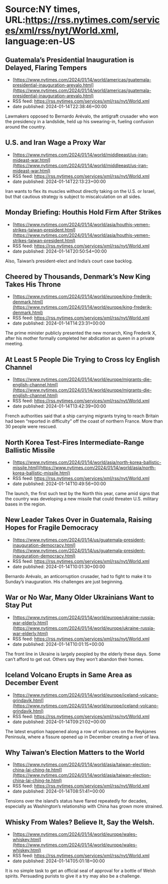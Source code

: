 # Source:NY times, URL:https://rss.nytimes.com/services/xml/rss/nyt/World.xml, language:en-US

## Guatemala’s Presidential Inauguration is Delayed, Flaring Tempers
 - [https://www.nytimes.com/2024/01/14/world/americas/guatemala-presidential-inauguration-arevalo.html](https://www.nytimes.com/2024/01/14/world/americas/guatemala-presidential-inauguration-arevalo.html)
 - RSS feed: https://rss.nytimes.com/services/xml/rss/nyt/World.xml
 - date published: 2024-01-14T22:38:46+00:00

Lawmakers opposed to Bernardo Arévalo, the antigraft crusader who won the presidency in a landslide, held up his swearing-in, fueling confusion around the country.

## U.S. and Iran Wage a Proxy War
 - [https://www.nytimes.com/2024/01/14/world/middleeast/us-iran-mideast-war.html](https://www.nytimes.com/2024/01/14/world/middleeast/us-iran-mideast-war.html)
 - RSS feed: https://rss.nytimes.com/services/xml/rss/nyt/World.xml
 - date published: 2024-01-14T22:13:23+00:00

Iran wants to flex its muscles without directly taking on the U.S. or Israel, but that cautious strategy is subject to miscalculation on all sides.

## Monday Briefing: Houthis Hold Firm After Strikes
 - [https://www.nytimes.com/2024/01/14/world/asia/houthis-yemen-strikes-taiwan-president.html](https://www.nytimes.com/2024/01/14/world/asia/houthis-yemen-strikes-taiwan-president.html)
 - RSS feed: https://rss.nytimes.com/services/xml/rss/nyt/World.xml
 - date published: 2024-01-14T20:50:54+00:00

Also, Taiwan’s president-elect and India’s court case backlog.

## Cheered by Thousands, Denmark’s New King Takes His Throne
 - [https://www.nytimes.com/2024/01/14/world/europe/king-frederik-denmark.html](https://www.nytimes.com/2024/01/14/world/europe/king-frederik-denmark.html)
 - RSS feed: https://rss.nytimes.com/services/xml/rss/nyt/World.xml
 - date published: 2024-01-14T14:23:31+00:00

The prime minister publicly presented the new monarch, King Frederik X, after his mother formally completed her abdication as queen in a private meeting.

## At Least 5 People Die Trying to Cross Icy English Channel
 - [https://www.nytimes.com/2024/01/14/world/europe/migrants-die-english-channel.html](https://www.nytimes.com/2024/01/14/world/europe/migrants-die-english-channel.html)
 - RSS feed: https://rss.nytimes.com/services/xml/rss/nyt/World.xml
 - date published: 2024-01-14T13:42:39+00:00

French authorities said that a ship carrying migrants trying to reach Britain had been “reported in difficulty” off the coast of northern France. More than 30 people were rescued.

## North Korea Test-Fires Intermediate-Range Ballistic Missile
 - [https://www.nytimes.com/2024/01/14/world/asia/north-korea-ballistic-missile.html](https://www.nytimes.com/2024/01/14/world/asia/north-korea-ballistic-missile.html)
 - RSS feed: https://rss.nytimes.com/services/xml/rss/nyt/World.xml
 - date published: 2024-01-14T10:49:56+00:00

The launch, the first such test by the North this year, came amid signs that the country was developing a new missile that could threaten U.S. military bases in the region.

## New Leader Takes Over in Guatemala, Raising Hopes for Fragile Democracy
 - [https://www.nytimes.com/2024/01/14/us/guatemala-president-inauguration-democracy.html](https://www.nytimes.com/2024/01/14/us/guatemala-president-inauguration-democracy.html)
 - RSS feed: https://rss.nytimes.com/services/xml/rss/nyt/World.xml
 - date published: 2024-01-14T10:01:30+00:00

Bernardo Arévalo, an anticorruption crusader, had to fight to make it to Sunday’s inauguration. His challenges are just beginning.

## War or No War, Many Older Ukrainians Want to Stay Put
 - [https://www.nytimes.com/2024/01/14/world/europe/ukraine-russia-war-elderly.html](https://www.nytimes.com/2024/01/14/world/europe/ukraine-russia-war-elderly.html)
 - RSS feed: https://rss.nytimes.com/services/xml/rss/nyt/World.xml
 - date published: 2024-01-14T10:01:15+00:00

The front line in Ukraine is largely peopled by the elderly these days. Some can’t afford to get out. Others say they won’t abandon their homes.

## Iceland Volcano Erupts in Same Area as December Event
 - [https://www.nytimes.com/2024/01/14/world/europe/iceland-volcano-grindavik.html](https://www.nytimes.com/2024/01/14/world/europe/iceland-volcano-grindavik.html)
 - RSS feed: https://rss.nytimes.com/services/xml/rss/nyt/World.xml
 - date published: 2024-01-14T09:21:02+00:00

The latest eruption happened along a row of volcanoes on the Reykjanes Peninsula, where a fissure opened up in December creating a river of lava.

## Why Taiwan’s Election Matters to the World
 - [https://www.nytimes.com/2024/01/14/world/asia/taiwan-election-china-lai-ching-te.html](https://www.nytimes.com/2024/01/14/world/asia/taiwan-election-china-lai-ching-te.html)
 - RSS feed: https://rss.nytimes.com/services/xml/rss/nyt/World.xml
 - date published: 2024-01-14T08:51:41+00:00

Tensions over the island’s status have flared repeatedly for decades, especially as Washington’s relationship with China has grown more strained.

## Whisky From Wales? Believe It, Say the Welsh.
 - [https://www.nytimes.com/2024/01/14/world/europe/wales-whiskey.html](https://www.nytimes.com/2024/01/14/world/europe/wales-whiskey.html)
 - RSS feed: https://rss.nytimes.com/services/xml/rss/nyt/World.xml
 - date published: 2024-01-14T05:01:18+00:00

It is no simple task to get an official seal of approval for a bottle of Welsh spirits. Persuading purists to give it a try may also be a challenge.

